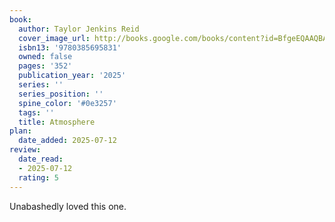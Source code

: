 ```yaml
---
book:
  author: Taylor Jenkins Reid
  cover_image_url: http://books.google.com/books/content?id=BfgeEQAAQBAJ&printsec=frontcover&img=1&zoom=1&edge=curl&source=gbs_api
  isbn13: '9780385695831'
  owned: false
  pages: '352'
  publication_year: '2025'
  series: ''
  series_position: ''
  spine_color: '#0e3257'
  tags: ''
  title: Atmosphere
plan:
  date_added: 2025-07-12
review:
  date_read:
  - 2025-07-12
  rating: 5
---
```

Unabashedly loved this one. 
